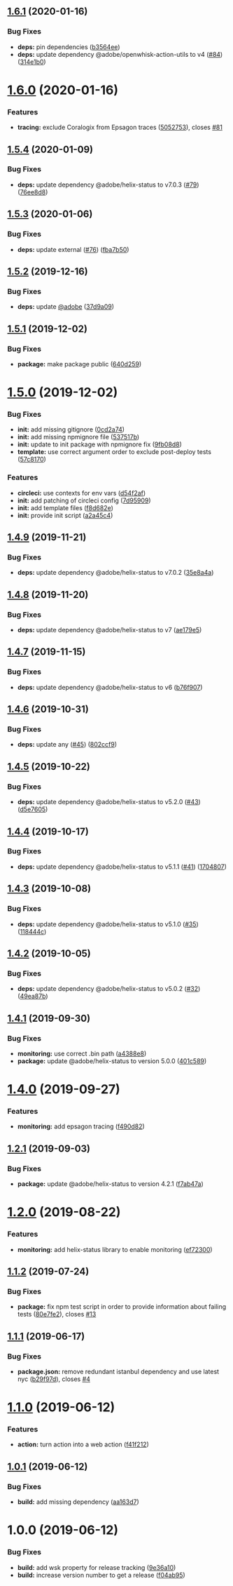 ## [1.6.1](https://github.com/adobe/helix-service/compare/v1.6.0...v1.6.1) (2020-01-16)


### Bug Fixes

* **deps:** pin dependencies ([b3564ee](https://github.com/adobe/helix-service/commit/b3564ee428939b5af09cbd5d82b0482a74f0d281))
* **deps:** update dependency @adobe/openwhisk-action-utils to v4 ([#84](https://github.com/adobe/helix-service/issues/84)) ([314e1b0](https://github.com/adobe/helix-service/commit/314e1b07d90682dbfffd2bfe325e29b537d1e06a))

# [1.6.0](https://github.com/adobe/helix-service/compare/v1.5.4...v1.6.0) (2020-01-16)


### Features

* **tracing:** exclude Coralogix from Epsagon traces ([5052753](https://github.com/adobe/helix-service/commit/5052753f68ee3625dfc96383922c4fd5a9d18f8f)), closes [#81](https://github.com/adobe/helix-service/issues/81)

## [1.5.4](https://github.com/adobe/helix-service/compare/v1.5.3...v1.5.4) (2020-01-09)


### Bug Fixes

* **deps:** update dependency @adobe/helix-status to v7.0.3 ([#79](https://github.com/adobe/helix-service/issues/79)) ([76ee8d8](https://github.com/adobe/helix-service/commit/76ee8d84a7b6a2f2324e6778b393909ac35024a8))

## [1.5.3](https://github.com/adobe/helix-service/compare/v1.5.2...v1.5.3) (2020-01-06)


### Bug Fixes

* **deps:** update external ([#76](https://github.com/adobe/helix-service/issues/76)) ([fba7b50](https://github.com/adobe/helix-service/commit/fba7b508e0b30ec5f45e4dce7f7e459cd94219dd))

## [1.5.2](https://github.com/adobe/helix-service/compare/v1.5.1...v1.5.2) (2019-12-16)


### Bug Fixes

* **deps:** update [@adobe](https://github.com/adobe) ([37d9a09](https://github.com/adobe/helix-service/commit/37d9a093d606738b854408ec31248529fa4d9037))

## [1.5.1](https://github.com/adobe/helix-service/compare/v1.5.0...v1.5.1) (2019-12-02)


### Bug Fixes

* **package:** make package public ([640d259](https://github.com/adobe/helix-service/commit/640d2592e85490ef1a91e7e8da06030d163a01a0))

# [1.5.0](https://github.com/adobe/helix-service/compare/v1.4.9...v1.5.0) (2019-12-02)


### Bug Fixes

* **init:** add missing gitignore ([0cd2a74](https://github.com/adobe/helix-service/commit/0cd2a7414dfcd865bd74128436a5cecf2a60bd3a))
* **init:** add missing npmignore file ([537517b](https://github.com/adobe/helix-service/commit/537517b97524cec9cca958ae3cba41232f6e674d))
* **init:** update to init package with npmignore fix ([9fb08d8](https://github.com/adobe/helix-service/commit/9fb08d8a0386412dd851bfcba64fb86e0644c864))
* **template:** use correct argument order to exclude post-deploy tests ([57c8170](https://github.com/adobe/helix-service/commit/57c81704b750533f725f17060d343b40f008d626))


### Features

* **circleci:** use contexts for env vars ([d54f2af](https://github.com/adobe/helix-service/commit/d54f2af4ef787831b86b0d50b134aa91fc077493))
* **init:** add patching of circleci config ([7d95909](https://github.com/adobe/helix-service/commit/7d95909c090d775a37aac8439e45f848ba1cea46))
* **init:** add template files ([f8d682e](https://github.com/adobe/helix-service/commit/f8d682ecfbfa057a9b18ca6093a2e56487b02b89))
* **init:** provide init script ([a2a45c4](https://github.com/adobe/helix-service/commit/a2a45c4b535ae5f83e42e353d0b0cbe92dcaae9e))

## [1.4.9](https://github.com/adobe/helix-service/compare/v1.4.8...v1.4.9) (2019-11-21)


### Bug Fixes

* **deps:** update dependency @adobe/helix-status to v7.0.2 ([35e8a4a](https://github.com/adobe/helix-service/commit/35e8a4a0e1d26fb8fede8552504cc5b0df711fbe))

## [1.4.8](https://github.com/adobe/helix-service/compare/v1.4.7...v1.4.8) (2019-11-20)


### Bug Fixes

* **deps:** update dependency @adobe/helix-status to v7 ([ae179e5](https://github.com/adobe/helix-service/commit/ae179e54700b3c0a2b3d9504ce557cb90132216c))

## [1.4.7](https://github.com/adobe/helix-service/compare/v1.4.6...v1.4.7) (2019-11-15)


### Bug Fixes

* **deps:** update dependency @adobe/helix-status to v6 ([b76f907](https://github.com/adobe/helix-service/commit/b76f9073d86a84af361b5f3eeb0026dad1b52e76))

## [1.4.6](https://github.com/adobe/helix-service/compare/v1.4.5...v1.4.6) (2019-10-31)


### Bug Fixes

* **deps:** update any ([#45](https://github.com/adobe/helix-service/issues/45)) ([802ccf9](https://github.com/adobe/helix-service/commit/802ccf956bcf39713923e60504670fab803ccda1))

## [1.4.5](https://github.com/adobe/helix-service/compare/v1.4.4...v1.4.5) (2019-10-22)


### Bug Fixes

* **deps:** update dependency @adobe/helix-status to v5.2.0 ([#43](https://github.com/adobe/helix-service/issues/43)) ([d5e7605](https://github.com/adobe/helix-service/commit/d5e7605a14cfa00a459e7b4ec3c07eb0bda9dc05))

## [1.4.4](https://github.com/adobe/helix-service/compare/v1.4.3...v1.4.4) (2019-10-17)


### Bug Fixes

* **deps:** update dependency @adobe/helix-status to v5.1.1 ([#41](https://github.com/adobe/helix-service/issues/41)) ([1704807](https://github.com/adobe/helix-service/commit/1704807))

## [1.4.3](https://github.com/adobe/helix-service/compare/v1.4.2...v1.4.3) (2019-10-08)


### Bug Fixes

* **deps:** update dependency @adobe/helix-status to v5.1.0 ([#35](https://github.com/adobe/helix-service/issues/35)) ([118444c](https://github.com/adobe/helix-service/commit/118444c))

## [1.4.2](https://github.com/adobe/helix-service/compare/v1.4.1...v1.4.2) (2019-10-05)


### Bug Fixes

* **deps:** update dependency @adobe/helix-status to v5.0.2 ([#32](https://github.com/adobe/helix-service/issues/32)) ([49ea87b](https://github.com/adobe/helix-service/commit/49ea87b))

## [1.4.1](https://github.com/adobe/helix-service/compare/v1.4.0...v1.4.1) (2019-09-30)


### Bug Fixes

* **monitoring:** use correct .bin path ([a4388e8](https://github.com/adobe/helix-service/commit/a4388e8))
* **package:** update @adobe/helix-status to version 5.0.0 ([401c589](https://github.com/adobe/helix-service/commit/401c589))

# [1.4.0](https://github.com/adobe/helix-service/compare/v1.3.0...v1.4.0) (2019-09-27)


### Features

* **monitoring:** add epsagon tracing ([f490d82](https://github.com/adobe/helix-service/commit/f490d82))

## [1.2.1](https://github.com/adobe/helix-service/compare/v1.2.0...v1.2.1) (2019-09-03)


### Bug Fixes

* **package:** update @adobe/helix-status to version 4.2.1 ([f7ab47a](https://github.com/adobe/helix-service/commit/f7ab47a))

# [1.2.0](https://github.com/adobe/helix-service/compare/v1.1.2...v1.2.0) (2019-08-22)


### Features

* **monitoring:** add helix-status library to enable monitoring ([ef72300](https://github.com/adobe/helix-service/commit/ef72300))

## [1.1.2](https://github.com/adobe/helix-service/compare/v1.1.1...v1.1.2) (2019-07-24)


### Bug Fixes

* **package:** fix npm test script in order to provide information about failing tests ([80e7fe2](https://github.com/adobe/helix-service/commit/80e7fe2)), closes [#13](https://github.com/adobe/helix-service/issues/13)

## [1.1.1](https://github.com/adobe/helix-service/compare/v1.1.0...v1.1.1) (2019-06-17)


### Bug Fixes

* **package.json:** remove redundant istanbul dependency and use latest nyc ([b29f97d](https://github.com/adobe/helix-service/commit/b29f97d)), closes [#4](https://github.com/adobe/helix-service/issues/4)

# [1.1.0](https://github.com/adobe/helix-service/compare/v1.0.1...v1.1.0) (2019-06-12)


### Features

* **action:** turn action into a web action ([f41f212](https://github.com/adobe/helix-service/commit/f41f212))

## [1.0.1](https://github.com/adobe/helix-service/compare/v1.0.0...v1.0.1) (2019-06-12)


### Bug Fixes

* **build:** add missing dependency ([aa163d7](https://github.com/adobe/helix-service/commit/aa163d7))

# 1.0.0 (2019-06-12)


### Bug Fixes

* **build:** add wsk property for release tracking ([9e36a10](https://github.com/adobe/helix-service/commit/9e36a10))
* **build:** increase version number to get a release ([f04ab95](https://github.com/adobe/helix-service/commit/f04ab95))
